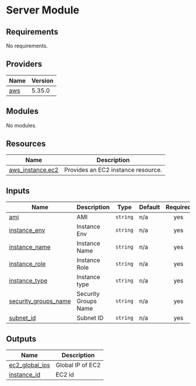 <!-- BEGIN_TF_DOCS -->
# Server Module

## Requirements

No requirements.

## Providers

| Name                                                                                                 | Version |
|------------------------------------------------------------------------------------------------------|---------|
| <a name="provider_aws"></a> [aws](https://registry.terraform.io/providers/hashicorp/aws/latest/docs) | 5.35.0  |

## Modules

No modules.

## Resources

| Name                                                                                                     | Description                        |
|----------------------------------------------------------------------------------------------------------|------------------------------------|
| [aws_instance.ec2](https://registry.terraform.io/providers/hashicorp/aws/latest/docs/resources/instance) | Provides an EC2 instance resource. |

## Inputs

| Name                                                                               | Description          | Type     | Default | Required |
|------------------------------------------------------------------------------------|----------------------|----------|---------|:--------:|
| <a name="input_ami"></a> [ami](./variables.tf)                                     | AMI                  | `string` | n/a     |   yes    |
| <a name="input_instance_env"></a> [instance\_env](./variables.tf)                  | Instance Env         | `string` | n/a     |   yes    |
| <a name="input_instance_name"></a> [instance\_name](./variables.tf)                | Instance Name        | `string` | n/a     |   yes    |
| <a name="input_instance_role"></a> [instance\_role](./variables.tf)                | Instance Role        | `string` | n/a     |   yes    |
| <a name="input_instance_type"></a> [instance\_type](./variables.tf)                | Instance type        | `string` | n/a     |   yes    |
| <a name="input_security_groups_name"></a> [security\_groups\_name](./variables.tf) | Security Groups Name | `string` | n/a     |   yes    |
| <a name="input_subnet_id"></a> [subnet\_id](./variables.tf)                        | Subnet ID            | `string` | n/a     |   yes    |

## Outputs

| Name                                                                  | Description      |
|-----------------------------------------------------------------------|------------------|
| <a name="output_ec2_global_ips"></a> [ec2\_global\_ips](./outputs.tf) | Global IP of EC2 |
| <a name="output_instance_id"></a> [instance\_id](./variables.tf)      | EC2 id           |
<!-- END_TF_DOCS -->
